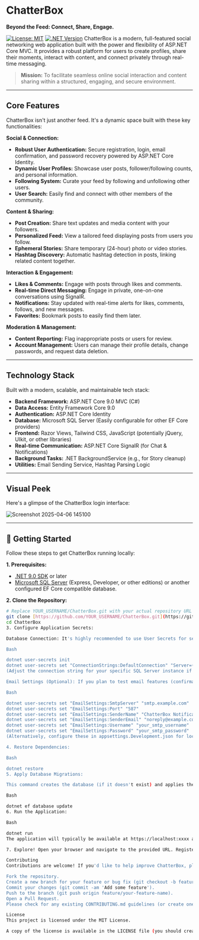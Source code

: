 # ChatterBox

**Beyond the Feed: Connect, Share, Engage.**

[![License: MIT](https://img.shields.io/badge/License-MIT-yellow.svg)](https://opensource.org/licenses/MIT)
[![.NET Version](https://img.shields.io/badge/.NET-9.0-blueviolet.svg)](https://dotnet.microsoft.com/download/dotnet/9.0)
ChatterBox is a modern, full-featured social networking web application built with the power and flexibility of ASP.NET Core MVC. It provides a robust platform for users to create profiles, share their moments, interact with content, and connect privately through real-time messaging.

> **Mission:** To facilitate seamless online social interaction and content sharing within a structured, engaging, and secure environment.

---

## Core Features

ChatterBox isn't just another feed. It's a dynamic space built with these key functionalities:

**Social & Connection:**

* **Robust User Authentication:** Secure registration, login, email confirmation, and password recovery powered by ASP.NET Core Identity.
* **Dynamic User Profiles:** Showcase user posts, follower/following counts, and personal information.
* **Following System:** Curate your feed by following and unfollowing other users.
* **User Search:** Easily find and connect with other members of the community.

**Content & Sharing:**

* **Post Creation:** Share text updates and media content with your followers.
* **Personalized Feed:** View a tailored feed displaying posts from users you follow.
* **Ephemeral Stories:** Share temporary (24-hour) photo or video stories.
* **Hashtag Discovery:** Automatic hashtag detection in posts, linking related content together.

**Interaction & Engagement:**

* **Likes & Comments:** Engage with posts through likes and comments.
* **Real-time Direct Messaging:** Engage in private, one-on-one conversations using SignalR.
* **Notifications:** Stay updated with real-time alerts for likes, comments, follows, and new messages.
* **Favorites:** Bookmark posts to easily find them later.

**Moderation & Management:**

* **Content Reporting:** Flag inappropriate posts or users for review.
* **Account Management:** Users can manage their profile details, change passwords, and request data deletion.

---

## Technology Stack

Built with a modern, scalable, and maintainable tech stack:

* **Backend Framework:** ASP.NET Core 9.0 MVC (C#)
* **Data Access:** Entity Framework Core 9.0
* **Authentication:** ASP.NET Core Identity
* **Database:** Microsoft SQL Server (Easily configurable for other EF Core providers)
* **Frontend:** Razor Views, Tailwind CSS, JavaScript (potentially jQuery, UIkit, or other libraries)
* **Real-time Communication:** ASP.NET Core SignalR (for Chat & Notifications)
* **Background Tasks:** .NET BackgroundService (e.g., for Story cleanup)
* **Utilities:** Email Sending Service, Hashtag Parsing Logic

---

## Visual Peek

Here's a glimpse of the ChatterBox login interface:

![Screenshot 2025-04-06 145100](https://github.com/user-attachments/assets/c0b9646c-3119-4b40-8113-5e2ec9203744)

---

## 🚀 Getting Started

Follow these steps to get ChatterBox running locally:

**1. Prerequisites:**

* [.NET 9.0 SDK](https://dotnet.microsoft.com/download/dotnet/9.0) or later
* [Microsoft SQL Server](https://www.microsoft.com/en-us/sql-server/sql-server-downloads) (Express, Developer, or other editions) or another configured EF Core compatible database.

**2. Clone the Repository:**

```bash
# Replace YOUR_USERNAME/ChatterBox.git with your actual repository URL
git clone [https://github.com/YOUR_USERNAME/ChatterBox.git](https://github.com/YOUR_USERNAME/ChatterBox.git)
cd ChatterBox
3. Configure Application Secrets:

Database Connection: It's highly recommended to use User Secrets for sensitive data like connection strings.

Bash

dotnet user-secrets init
dotnet user-secrets set "ConnectionStrings:DefaultConnection" "Server=(localdb)\\mssqllocaldb;Database=ChatterBoxDb_Dev;Trusted_Connection=True;MultipleActiveResultSets=true"
(Adjust the connection string for your specific SQL Server instance if needed)

Email Settings (Optional): If you plan to test email features (confirmation, password reset), configure your email provider settings via User Secrets:

Bash

dotnet user-secrets set "EmailSettings:SmtpServer" "smtp.example.com"
dotnet user-secrets set "EmailSettings:Port" "587"
dotnet user-secrets set "EmailSettings:SenderName" "ChatterBox Notifications"
dotnet user-secrets set "EmailSettings:SenderEmail" "noreply@example.com"
dotnet user-secrets set "EmailSettings:Username" "your_smtp_username"
dotnet user-secrets set "EmailSettings:Password" "your_smtp_password"
(Alternatively, configure these in appsettings.Development.json for local development only, but avoid committing credentials).

4. Restore Dependencies:

Bash

dotnet restore
5. Apply Database Migrations:

This command creates the database (if it doesn't exist) and applies the schema based on the EF Core migrations.

Bash

dotnet ef database update
6. Run the Application:

Bash

dotnet run
The application will typically be available at https://localhost:xxxx and http://localhost:yyyy. Check the console output for the exact URLs.

7. Explore! Open your browser and navigate to the provided URL. Register a new account and start exploring ChatterBox.

Contributing
Contributions are welcome! If you'd like to help improve ChatterBox, please feel free to:

Fork the repository.
Create a new branch for your feature or bug fix (git checkout -b feature/your-feature-name).
Commit your changes (git commit -am 'Add some feature').
Push to the branch (git push origin feature/your-feature-name).
Open a Pull Request.
Please check for any existing CONTRIBUTING.md guidelines (or create one!) and make sure your code follows the project's style. Report bugs or suggest features using the GitHub Issues tab.

License
This project is licensed under the MIT License.

A copy of the license is available in the LICENSE file (you should create this file and include the MIT license text).
